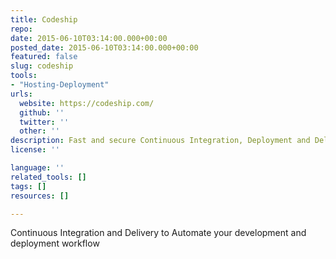 ```yaml
---
title: Codeship
repo: 
date: 2015-06-10T03:14:00.000+00:00
posted_date: 2015-06-10T03:14:00.000+00:00
featured: false
slug: codeship
tools:
- "Hosting-Deployment"
urls:
  website: https://codeship.com/
  github: ''
  twitter: ''
  other: ''
description: Fast and secure Continuous Integration, Deployment and Delivery
license: ''

language: ''
related_tools: []
tags: []
resources: []

---
```

Continuous Integration and Delivery to Automate your development and deployment workflow




